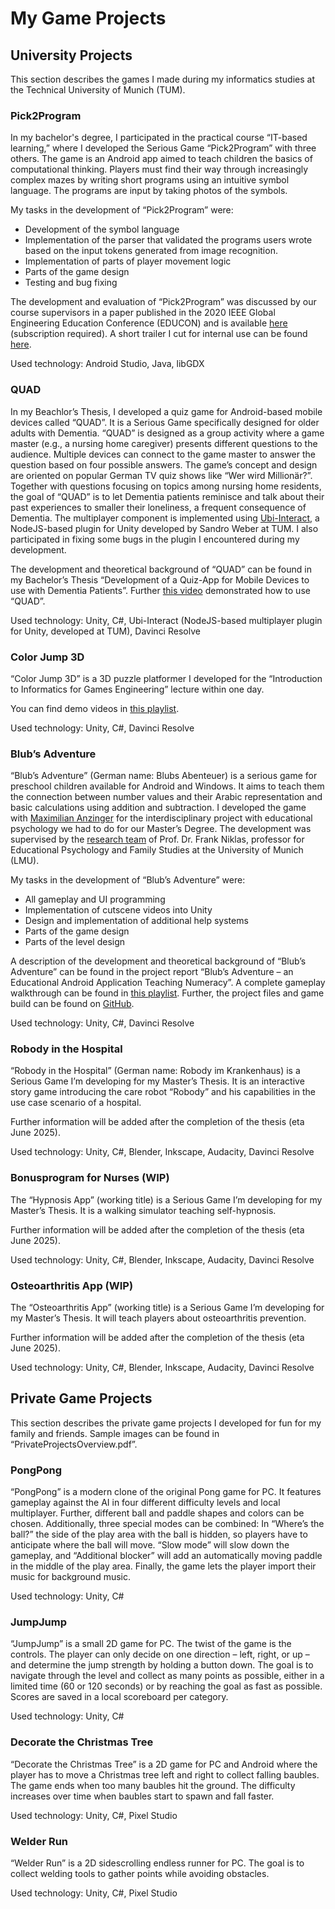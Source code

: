 # My Game Projects

## University Projects
This section describes the games I made during my informatics studies at the Technical University of Munich (TUM).

### Pick2Program
In my bachelor's degree, I participated in the practical course “IT-based learning,” where I developed the Serious Game “Pick2Program” with three others. The game is an Android app aimed to teach children the basics of computational thinking. Players must find their way through increasingly complex mazes by writing short programs using an intuitive symbol language. The programs are input by taking photos of the symbols. 

My tasks in the development of “Pick2Program” were:
-	Development of the symbol language
-	Implementation of the parser that validated the programs users wrote based on the input tokens generated from image recognition.
-	Implementation of parts of player movement logic
-	Parts of the game design
-	Testing and bug fixing

The development and evaluation of “Pick2Program” was discussed by our course supervisors in a paper published in the 2020 IEEE Global Engineering Education Conference (EDUCON) and is available [here](https://ieeexplore.ieee.org/document/9125087) (subscription required).
A short trailer I cut for internal use can be found [here](https://youtu.be/16qAvqvi_5Q).

Used technology: Android Studio, Java, libGDX 

### QUAD
In my Beachlor’s Thesis, I developed a quiz game for Android-based mobile devices called “QUAD”. It is a Serious Game specifically designed for older adults with Dementia. “QUAD” is designed as a group activity where a game master (e.g., a nursing home caregiver) presents different questions to the audience. Multiple devices can connect to the game master to answer the question based on four possible answers. The game’s concept and design are oriented on popular German TV quiz shows like “Wer wird Millionär?”. Together with questions focusing on topics among nursing home residents, the goal of “QUAD” is to let Dementia patients reminisce and talk about their past experiences to smaller their loneliness, a frequent consequence of Dementia.
The multiplayer component is implemented using [Ubi-Interact]( https://github.com/SandroWeber/ubi-interact), a NodeJS-based plugin for Unity developed by Sandro Weber at TUM. I also participated in fixing some bugs in the plugin I encountered during my development.

The development and theoretical background of “QUAD” can be found in my Bachelor’s Thesis “Development of a Quiz-App for Mobile Devices to use with Dementia Patients”. Further [this video]( https://youtu.be/ph4A03Z5iBM) demonstrated how to use “QUAD”.

Used technology: Unity, C#, Ubi-Interact (NodeJS-based multiplayer plugin for Unity, developed at TUM), Davinci Resolve

### Color Jump 3D
“Color Jump 3D” is a 3D puzzle platformer I developed for the “Introduction to Informatics for Games Engineering” lecture within one day.

You can find demo videos in [this playlist](https://youtube.com/playlist?list=PLx037SnxNn8nyD2VVBRrMAa-_YPoUhja-&si=zYDj_mj23EPdhrHY).

Used technology: Unity, C#, Davinci Resolve

### Blub’s Adventure
“Blub’s Adventure” (German name: Blubs Abenteuer) is a serious game for preschool children available for Android and Windows. It aims to teach them the connection between number values and their Arabic representation and basic calculations using addition and subtraction. I developed the game with [Maximilian Anzinger](https://github.com/MaximilianAnzinger) for the interdisciplinary project with educational psychology we had to do for our Master’s Degree. The development was supervised by the [research team]( https://www.psy.lmu.de/ffp_en/persons/ag-niklas/index.html) of Prof. Dr. Frank Niklas, professor for Educational Psychology and Family Studies at the University of Munich (LMU).

My tasks in the development of “Blub’s Adventure” were:
-	All gameplay and UI programming
-	Implementation of cutscene videos into Unity
-	Design and implementation of additional help systems
-	Parts of the game design
-	Parts of the level design

A description of the development and theoretical background of “Blub’s Adventure” can be found in the project report “Blub’s Adventure – an Educational Android Application Teaching Numeracy”. A complete gameplay walkthrough can be found in [this playlist]( https://www.youtube.com/playlist?list=PLx037SnxNn8neuPhdR_PWuka9DNtJm4iR). Further, the project files and game build can be found on [GitHub](https://github.com/Mauri2070/Blubs-Abenteuer).

Used technology: Unity, C#, Davinci Resolve

### Robody in the Hospital
“Robody in the Hospital” (German name: Robody im Krankenhaus) is a Serious Game I’m developing for my Master’s Thesis. It is an interactive story game introducing the care robot “Robody” and his capabilities in the use case scenario of a hospital.

Further information will be added after the completion of the thesis (eta June 2025).

Used technology: Unity, C#, Blender, Inkscape, Audacity, Davinci Resolve

### Bonusprogram for Nurses (WIP)
The “Hypnosis App” (working title) is a Serious Game I’m developing for my Master’s Thesis. It is a walking simulator teaching self-hypnosis.

Further information will be added after the completion of the thesis (eta June 2025).

Used technology: Unity, C#, Blender, Inkscape, Audacity, Davinci Resolve

### Osteoarthritis App (WIP)
The “Osteoarthritis App” (working title) is a Serious Game I’m developing for my Master’s Thesis. It will teach players about osteoarthritis prevention.

Further information will be added after the completion of the thesis (eta June 2025).

Used technology: Unity, C#, Blender, Inkscape, Audacity, Davinci Resolve

## Private Game Projects
This section describes the private game projects I developed for fun for my family and friends. Sample images can be found in “PrivateProjectsOverview.pdf”.

### PongPong
“PongPong” is a modern clone of the original Pong game for PC. It features gameplay against the AI in four different difficulty levels and local multiplayer. Further, different ball and paddle shapes and colors can be chosen. Additionally, three special modes can be combined: In “Where’s the ball?” the side of the play area with the ball is hidden, so players have to anticipate where the ball will move. “Slow mode” will slow down the gameplay, and “Additional blocker” will add an automatically moving paddle in the middle of the play area. Finally, the game lets the player import their music for background music.

Used technology: Unity, C#

### JumpJump
“JumpJump” is a small 2D game for PC. The twist of the game is the controls. The player can only decide on one direction – left, right, or up – and determine the jump strength by holding a button down. The goal is to navigate through the level and collect as many points as possible, either in a limited time (60 or 120 seconds) or by reaching the goal as fast as possible. Scores are saved in a local scoreboard per category.

Used technology: Unity, C#

### Decorate the Christmas Tree
“Decorate the Christmas Tree” is a 2D game for PC and Android where the player has to move a Christmas tree left and right to collect falling baubles. The game ends when too many baubles hit the ground. The difficulty increases over time when baubles start to spawn and fall faster.

Used technology: Unity, C#, Pixel Studio

### Welder Run
“Welder Run” is a 2D sidescrolling endless runner for PC. The goal is to collect welding tools to gather points while avoiding obstacles.

Used technology: Unity, C#, Pixel Studio
